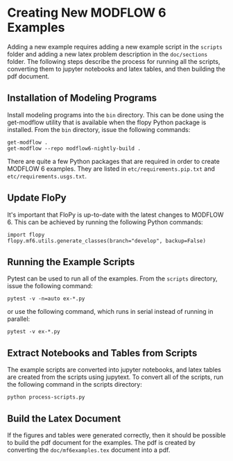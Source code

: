 # Creating New MODFLOW 6 Examples

Adding a new example requires adding a new example script in the `scripts` folder and adding a new latex problem description in the `doc/sections` folder.  The following steps describe the process for running all the scripts, converting them to jupyter notebooks and latex tables, and then building the pdf document.

## Installation of Modeling Programs

Install modeling programs into the `bin` directory.  This can be done using the get-modflow utility that is available when the flopy Python package is installed.  From the `bin` directory, issue the following commands:

```commandline
get-modflow .
get-modflow --repo modflow6-nightly-build .
```

There are quite a few Python packages that are required in order to create MODFLOW 6 examples.  They are listed in `etc/requirements.pip.txt` and `etc/requirements.usgs.txt`.

## Update FloPy

It's important that FloPy is up-to-date with the latest changes to MODFLOW 6.  This can be achieved by running the following Python commands:

```commandline
import flopy
flopy.mf6.utils.generate_classes(branch="develop", backup=False)
```

## Running the Example Scripts

Pytest can be used to run all of the examples.  From the `scripts` directory, issue the following command:

```commandline
pytest -v -n=auto ex-*.py 
```

or use the following command, which runs in serial instead of running in parallel:

```commandline
pytest -v ex-*.py 
```

## Extract Notebooks and Tables from Scripts

The example scripts are converted into jupyter notebooks, and latex tables are created from the scripts using jupytext.  To convert all of the scripts, run the following command in the scripts directory:

```commandline
python process-scripts.py
```

## Build the Latex Document

If the figures and tables were generated correctly, then it should be possible to build the pdf document for the examples.  The pdf is created by converting the `doc/mf6examples.tex` document into a pdf.